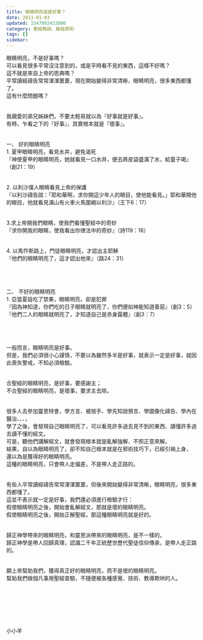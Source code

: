 ```yaml
---
title: 眼睛明亮就是好事？
date: 2011-01-03
updated: 1547992422000
category: 聖經無誤、解經原則
tags: []
sidebar: 
---
```


<p>眼睛明亮，不是好事嗎？<br/>可以看見很多平常沒注意到的，或是平時看不見的東西，這樣不好嗎？<br/>這不就是來自上帝的恩典嗎？<br/><!--more-->平常讀經禱告常常渾渾噩噩，現在開始變得非常清晰，眼睛明亮，很多東西都懂了。<br/>這有什麼問題嗎？<br/><br/><br/>我親愛的弟兄姊妹們，不要太輕易就以為『好事就是好事』。<br/>有時，乍看之下的『好事』，其實根本就是『壞事』。<br/><br/><br/>一、	好的眼睛明亮<br/>1.	夏甲眼睛明亮，看見水井，避免渴死<br/>『神使夏甲的眼睛明亮，她就看見一口水井，便去將皮袋盛滿了水，給童子喝』（創21：19）<br/><br/><br/>2.	以利沙僕人眼睛看見上帝的保護<br/>『以利沙禱告說：「耶和華啊，求你開這少年人的眼目，使他能看見。」耶和華開他的眼目，他就看見滿山有火車火馬圍繞以利沙』（王下6：17）<br/><br/><br/>3.求上帝開我們眼睛，使我們看懂聖經中的奇妙<br/>『求你開我的眼睛，使我看出你律法中的奇妙』（詩119：18）<br/><br/><br/>4. 以馬忤斯路上，門徒眼睛明亮，才認出主耶穌<br/>『他們的眼睛明亮了，這才認出他來』（路24：31）<br/><br/><br/><br/><br/>二、	不好的眼睛明亮<br/>1.	亞當夏娃吃了禁果，眼睛明亮，卻是犯罪<br/>『因為神知道，你們吃的日子眼睛就明亮了，你們便如神能知道善惡』（創3：5）<br/>『他們二人的眼睛就明亮了，才知道自己是赤身露體』（創3：7）<br/><br/><br/><br/><br/>一般而言，眼睛明亮是好事。<br/>但是，我們必須很小心謹慎，不要以為雖然多半是好事，就表示一定是好事，就因此喪失警戒，不知必須檢驗。<br/><br/><br/>合聖經的眼睛明亮，是好事，要感謝主；<br/>不合聖經的眼睛明亮，是壞事，要求主去除。<br/><br/><br/>很多人去參加靈恩特會，學方言、被按手、學先知說預言、學圖像化禱告、學內在醫治、、、，<br/>學了之後，會發現自己眼睛明亮了，可以看見許多過去見不到的東西、讀懂許多過去讀不懂的經文。<br/>可是，聽他們講解經文，就會發現根本就是亂解強解、不照正意來解。<br/>結果，自以為眼睛明亮了，卻不知自己根本就是在邪術技巧下，已經引禍上身，<br/>還以為是獲得好的眼睛明亮。<br/>這種的眼睛明亮，只會帶人走偏差，不是帶人走正路的。<br/><br/><br/>有些人平常讀經禱告常常渾渾噩噩，但後來開始變得非常清晰，眼睛明亮，很多東西都懂了。<br/>這並不表示就一定是好事，我們還必須進行檢驗才行：<br/>假使眼睛明亮之後，開始會亂解經文，那就是壞的眼睛明亮。<br/>假使眼睛明亮之後，開始正解聖經，那這種眼睛明亮就是好的。<br/><br/><br/>歸正神學帶來的眼睛明亮，和靈恩派帶來的眼睛明亮，是不一樣的。<br/>歸正神學是帶人回歸真理，認識二千年正統歷世歷代聖徒信仰傳承，是帶人走正路的。<br/><br/><br/>願上帝幫助我們，獲得真正好的眼睛明亮，而不是壞的眼睛明亮。<br/>幫助我們做個凡事用聖經查驗，不隨便被各種感覺、技術、教導欺哄的人。<br/><br/><br/><br/><br/><br/><br/><br/>小小羊<br/></p>